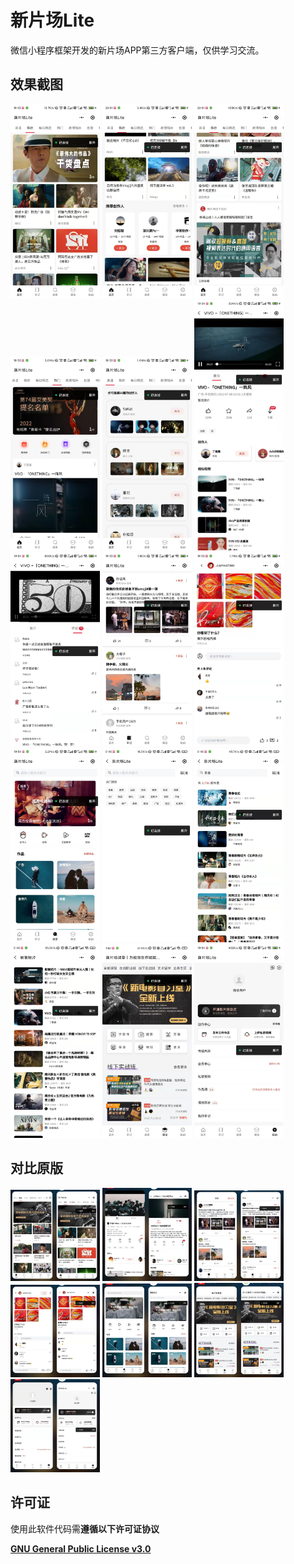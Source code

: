
# 新片场Lite
微信小程序框架开发的新片场APP第三方客户端，仅供学习交流。

## 效果截图

<img src="doc/首页_推荐.jpg"  width="143"> <img src="doc/首页_多类型组件_1.jpg"  width="143"> <img src="doc/首页_多类型组件_2.jpg"  width="143"> <img  src="doc/首页_热门.jpg" width="143"> <img  src="doc/首页_关注.jpg"  width="143"> <img src="doc/视频详情_简介.jpg"  width="143"> <img src="doc/视频详情_评论.jpg"  width="143"> <img  src="doc/手记.jpg"  width="143"> <img src="doc/手记详情.jpg"  width="143">
<img src="doc/搜索发现.jpg"  width="143"> <img src="doc/搜索.jpg"  width="143"> <img src="doc/搜索结果.jpg"  width="143"> <img src="doc/分类视频.jpg"  width="143"> <img src="doc/课堂.jpg"  width="143"> <img src="doc/我的.jpg"  width="143">

## 对比原版

<img src="doc/对比_首页.jpg"  width="143"> <img src="doc/对比_视频详情.jpg"  width="143"> <img src="doc/对比_手记.jpg"  width="143"> <img src="doc/对比_手记详情.jpg"  width="143"> <img src="doc/对比_搜索发现.jpg"  width="143"> <img src="doc/对比_课堂.jpg"  width="143"> <img src="doc/对比_我的.jpg"  width="143">

## 许可证

使用此软件代码需**遵循以下许可证协议**

[**GNU General Public License v3.0**](LICENSE)